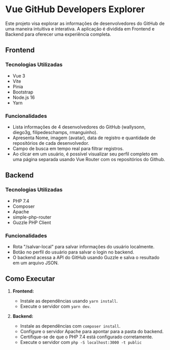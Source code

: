 # Vue GitHub Developers Explorer

Este projeto visa explorar as informações de desenvolvedores do GitHub de uma maneira intuitiva e interativa. A aplicação é dividida em Frontend e Backend para oferecer uma experiência completa.

## Frontend

### Tecnologias Utilizadas
- Vue 3
- Vite
- Pinia
- Bootstrap
- Node.js 16
- Yarn

### Funcionalidades
- Lista informações de 4 desenvolvedores do GitHub (wallysonn, diego3g, filipedeschamps, rmanguinho).
- Apresenta Nome, imagem (avatar), data de registro e quantidade de repositórios de cada desenvolvedor.
- Campo de busca em tempo real para filtrar registros.
- Ao clicar em um usuário, é possível visualizar seu perfil completo em uma página separada usando Vue Router com os repositórios do Github.

## Backend

### Tecnologias Utilizadas
- PHP 7.4
- Composer
- Apache
- simple-php-router
- Guzzle PHP Client

### Funcionalidades
- Rota "/salvar-local" para salvar informações do usuário localmente.
- Botão no perfil do usuário para salvar o login no backend.
- O backend acessa a API do GitHub usando Guzzle e salva o resultado em um arquivo JSON.

## Como Executar

1. **Frontend:**
   - Instale as dependências usando `yarn install`.
   - Execute o servidor com `yarn dev`.

2. **Backend:**
   - Instale as dependências com `composer install`.
   - Configure o servidor Apache para apontar para a pasta do backend.
   - Certifique-se de que o PHP 7.4 está configurado corretamente.
   - Execute o servidor com `php -S localhost:3000 -t public`